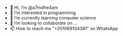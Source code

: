 - 👋 Hi, I’m @a7mdhe4am
- 👀 I’m interested in programming
- 🌱 I’m currently learning computer science
- 💞️ I’m looking to collaborate on ...
- 📫 How to reach me "+201069134381" on WhatsApp

<!---
a7mdhe4am/a7mdhe4am is a ✨ special ✨ repository because its `README.md` (this file) appears on your GitHub profile.
You can click the Preview link to take a look at your changes.
--->
